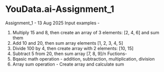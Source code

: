 # YouData.ai-Assignment_1
Assignment_1 - 13 Aug 2025
Input examples - 
1. Multiply 15 and 8, then create an array of 3 elements: [2, 4, 6] and sum them
2. Add 10 and 20, then sum array elements [1, 2, 3, 4, 5]
3. Divide 100 by 4, then create array with 2 elements: [10, 15]
4. Subtract 5 from 20, then sum array [7, 8, 9]/n
Fuctions-
1. Bqasic math operation - addition, subtraction, multiplication, division
2. Array sum operation - Create array and calculate sum
